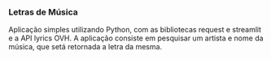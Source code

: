 ### Letras de Música

Aplicação simples utilizando Python, com as bibliotecas request e streamlit e a API lyrics OVH. A aplicação consiste em pesquisar um artista e nome da música, que setá retornada a letra da mesma.
